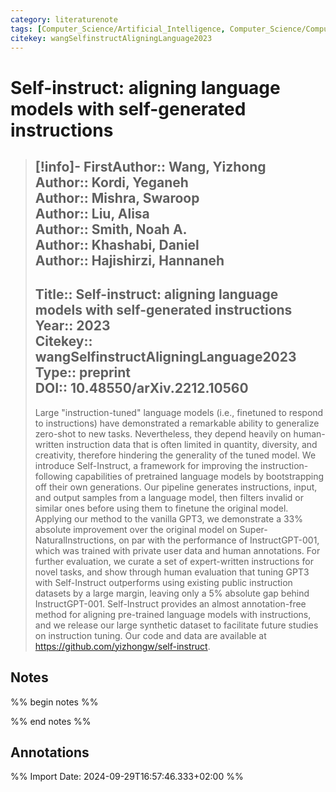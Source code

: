 ```yaml
---
category: literaturenote
tags: [Computer_Science/Artificial_Intelligence, Computer_Science/Computation_and_Language]
citekey: wangSelfinstructAligningLanguage2023
---
```

# Self-instruct: aligning language models with self-generated instructions

> [!info]-
> **FirstAuthor**:: Wang, Yizhong  
> **Author**:: Kordi, Yeganeh  
> **Author**:: Mishra, Swaroop  
> **Author**:: Liu, Alisa  
> **Author**:: Smith, Noah A.  
> **Author**:: Khashabi, Daniel  
> **Author**:: Hajishirzi, Hannaneh  
> ---    
> **Title**:: Self-instruct: aligning language models with self-generated instructions  
> **Year**:: 2023   
> **Citekey**:: wangSelfinstructAligningLanguage2023  
> **Type**:: preprint  
> **DOI**:: 10.48550/arXiv.2212.10560
> ---
> Large "instruction-tuned" language models (i.e., finetuned to respond to instructions) have demonstrated a remarkable ability to generalize zero-shot to new tasks. Nevertheless, they depend heavily on human-written instruction data that is often limited in quantity, diversity, and creativity, therefore hindering the generality of the tuned model. We introduce Self-Instruct, a framework for improving the instruction-following capabilities of pretrained language models by bootstrapping off their own generations. Our pipeline generates instructions, input, and output samples from a language model, then filters invalid or similar ones before using them to finetune the original model. Applying our method to the vanilla GPT3, we demonstrate a 33% absolute improvement over the original model on Super-NaturalInstructions, on par with the performance of InstructGPT-001, which was trained with private user data and human annotations. For further evaluation, we curate a set of expert-written instructions for novel tasks, and show through human evaluation that tuning GPT3 with Self-Instruct outperforms using existing public instruction datasets by a large margin, leaving only a 5% absolute gap behind InstructGPT-001. Self-Instruct provides an almost annotation-free method for aligning pre-trained language models with instructions, and we release our large synthetic dataset to facilitate future studies on instruction tuning. Our code and data are available at https://github.com/yizhongw/self-instruct.

## Notes
%% begin notes %%

%% end notes %%

## Annotations



%% Import Date: 2024-09-29T16:57:46.333+02:00 %%
